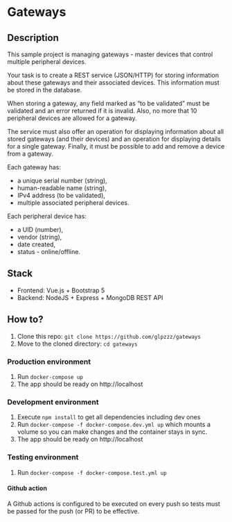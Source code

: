 # Gateways

## Description 

This sample project is managing gateways - master devices that control multiple peripheral devices. 

Your task is to create a REST service (JSON/HTTP) for storing information about these gateways and their associated devices. This information must be stored in the database. 

When storing a gateway, any field marked as “to be validated” must be validated and an error returned if it is invalid. Also, no more that 10 peripheral devices are allowed for a gateway.

The service must also offer an operation for displaying information about all stored gateways (and their devices) and an operation for displaying details for a single gateway. Finally, it must be possible to add and remove a device from a gateway.

Each gateway has:
- a unique serial number (string), 
- human-readable name (string),
- IPv4 address (to be validated),
- multiple associated peripheral devices. 

Each peripheral device has:
- a UID (number),
- vendor (string),
- date created,
- status - online/offline.

## Stack

- Frontend: Vue.js + Bootstrap 5
- Backend: NodeJS + Express + MongoDB REST API 

## How to?

1. Clone this repo: `git clone https://github.com/glpzzz/gateways`
2. Move to the cloned directory: `cd gateways`

### Production environment

1. Run `docker-compose up`
2. The app should be ready on http://localhost

### Development environment

1. Execute `npm install` to get all dependencies including dev ones
2. Run `docker-compose -f docker-compose.dev.yml up` which mounts a volume so you can make changes and the container 
stays in sync.
3. The app should be ready on http://localhost

### Testing environment
1. Run `docker-compose -f docker-compose.test.yml up`

#### Github action
A Github actions is configured to be executed on every push so tests must be passed for the push (or PR) to be 
effective.
